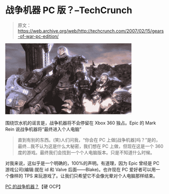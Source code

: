 # 战争机器 PC 版？–TechCrunch

> 原文：<https://web.archive.org/web/http://techcrunch.com/2007/02/15/gears-of-war-pc-edition/>

![](img/3359d1d3b9921482b32092db14fb3af9.png)

围绕饮水机的谣言是，战争机器将不会停留在 Xbox 360 独占。Epic 的 Mark Rein 说战争机器将“最终进入个人电脑”

> 直到有别的东西。(笑)人们问我，“你会在 PC 上做[战争机器]吗？”是的，最终…我不认为这是什么大秘密，我们想在 PC 上做，但现在这是一个 360 度的游戏。最终我们会找到一个个人电脑版本。只是不知道什么时候。

对我来说，这似乎是一个明确的，100%的声明。有道理，因为 Epic 曾经是 PC 游戏公司(编辑:就在 id 和 Valve 后面——Blake)。也许现在 PC 爱好者可以用一个像样的 TPS 来玩游戏了。让我们只希望它不会像光晕对个人电脑那样结束。

[PC 的战争机器？](https://web.archive.org/web/20210302012724/http://console.hardocp.com/news.html?news=MjQxNDcsLCxoY29uc29sZSwsLDE=)【硬 OCP】